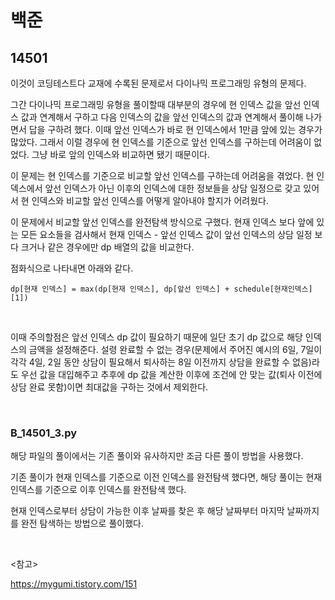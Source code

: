 # 백준

## 14501

이것이 코딩테스트다 교재에 수록된 문제로서 다이나믹 프로그래밍 유형의 문제다.

그간 다이나믹 프로그래밍 유형을 풀이할때 대부분의 경우에 현 인덱스 값을 앞선 인덱스 값과 연계해서 구하고 다음 인덱스의 값을 앞선 인덱스의 값과 연계해서 풀이해 나가면서 답을 구하려 했다. 이때 앞선 인덱스가 바로 현 인덱스에서 1만큼 앞에 있는 경우가 많았다. 그래서 이럴 경우에 현 인덱스를 기준으로 앞선 인덱스를 구하는데 어려움이 없었다. 그냥 바로 앞의 인덱스와 비교하면 됐기 때문이다.

이 문제는 현 인덱스를 기준으로 비교할 앞선 인덱스를 구하는데 어려움을 겪었다. 현 인덱스에서 앞선 인덱스가 아닌 이후의 인덱스에 대한 정보들을 상담 일정으로 갖고 있어서 현 인덱스와 비교할 앞선 인덱스를 어떻게 알아내야 할지가 어려웠다.

이 문제에서 비교할 앞선 인덱스를 완전탐색 방식으로 구했다. 현재 인덱스 보다 앞에 있는 모든 요소들을 검사해서 현재 인덱스 - 앞선 인덱스 값이 앞선 인덱스의 상담 일정 보다 크거나 같은 경우에만 dp 배열의 값을 비교한다.

점화식으로 나타내면 아래와 같다.

```
dp[현재 인덱스] = max(dp[현재 인덱스], dp[앞선 인덱스] + schedule[현재인덱스][1])
```

<br>

이때 주의할점은 앞선 인덱스 dp 값이 필요하기 때문에 일단 초기 dp 값으로 해당 인덱스의 금액을 설정해준다. 설령 완료할 수 없는 경우(문제에서 주어진 예시의 6일, 7일이 각각 4일, 2일 동안 상담이 필요해서 퇴사하는 8일 이전까지 상담을 완료할 수 없음)라도 우선 값을 대입해주고 추후에 dp 값을 계산한 이후에 조건에 안 맞는 값(퇴사 이전에 상담 완료 못함)이면 최대값을 구하는 것에서 제외한다.

<br>

### B_14501_3.py

해당 파일의 풀이에서는 기존 풀이와 유사하지만 조금 다른 풀이 방법을 사용했다.

기존 풀이가 현재 인덱스를 기준으로 이전 인덱스를 완전탐색 했다면, 해당 풀이는 현재 인덱스를 기준으로 이후 인덱스를 완전탐색 했다.

현재 인덱스로부터 상담이 가능한 이후 날짜를 찾은 후 해당 날짜부터 마지막 날짜까지를 완전 탐색하는 방법으로 풀이했다.

<br>

<참고>

https://mygumi.tistory.com/151

